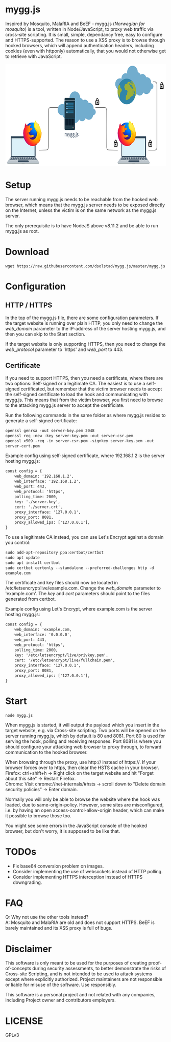 # mygg.js
Inspired by Mosquito, MalaRIA and BeEF - mygg.js (*Norwegian for mosquito*) is a tool, written in Node/JavaScript, to proxy web traffic via cross-site scripting. It is small, simple, dependancy free, easy to configure and HTTPS-supported. The reason to use a XSS proxy is to browse through hooked browsers, which will append authentication headers, including cookies (even with httponly) automatically, that you would not otherwise get to retrieve with JavaScript.

<img src="https://github.com/dsolstad/mygg.js/blob/master/diagram.png" alt="drawing" width="698" height="320"/>

# Setup

The server running mygg.js needs to be reachable from the hooked web browser, which means that the mygg.js server needs to be exposed directly on the Internet, unless the victim is on the same network as the mygg.js server.
 
The only prerequisite is to have NodeJS above v8.11.2 and be able to run mygg.js as root.

# Download
```
wget https://raw.githubusercontent.com/dsolstad/mygg.js/master/mygg.js
```

# Configuration

## HTTP / HTTPS
In the top of the mygg.js file, there are some configuration parameters. If the target website is running over plain HTTP, you only need to change the *web_domain* parameter to the IP-address of the server hosting mygg.js, and then you can skip to the Start section.
  
If the target website is only supporting HTTPS, then you need to change the *web_protocol* parameter to 'https' and *web_port* to 443.

## Certificate
If you need to support HTTPS, then you need a certificate, where there are two options: Self-signed or a legitimate CA. The easiest is to use a self-signed certificated, but remember that the victim browser needs to accept the self-signed certificate to load the hook and communicating with mygg.js. This means that from the victim browser, you first need to browse to the attacking mygg.js server to accept the certificiate. 

Run the following commands in the same folder as where mygg.js resides to generate a self-signed certificate:
```
openssl genrsa -out server-key.pem 2048
openssl req -new -key server-key.pem -out server-csr.pem
openssl x509 -req -in server-csr.pem -signkey server-key.pem -out server-cert.pem
```

Example config using self-signed certificate, where 192.168.1.2 is the server hosting mygg.js:
```
const config = {
    web_domain: '192.168.1.2',           
    web_interface: '192.168.1.2',
    web_port: 443,
    web_protocol: 'https',
    polling_time: 2000,
    key: './server.key',
    cert: './server.crt',
    proxy_interface: '127.0.0.1',
    proxy_port: 8081,
    proxy_allowed_ips: ['127.0.0.1'],
}
```

To use a legitimate CA instead, you can use Let's Encrypt against a domain you control:
```
sudo add-apt-repository ppa:certbot/certbot
sudo apt update
sudo apt install certbot
sudo certbot certonly --standalone --preferred-challenges http -d example.com
```
The certificate and key files should now be located in /etc/letsencrypt/live/example.com. Change the *web_domain* parameter to 'example.com'. The *key* and *cert* parameters should point to the files generated from certbot.

Example config using Let's Encrypt, where example.com is the server hosting mygg.js:
```
const config = {
    web_domain: 'example.com,           
    web_interface: '0.0.0.0',
    web_port: 443,
    web_protocol: 'https',
    polling_time: 2000,
    key: '/etc/letsencrypt/live/privkey.pem',
    cert: '/etc/letsencrypt/live/fullchain.pem',
    proxy_interface: '127.0.0.1',
    proxy_port: 8081,
    proxy_allowed_ips: ['127.0.0.1'],
}
```
  
# Start
```
node mygg.js
```
When mygg.js is started, it will output the payload which you insert in the target website, e.g. via Cross-site scripting.
Two ports will be opened on the server running mygg.js, which by default is 80 and 8081. Port 80 is used for serving the hook, polling and receiving responses. Port 8081 is where you should configure your attacking web browser to proxy through, to forward communication to the hooked browser.
  
When browsing through the proxy, use http:// instead of https://. If your browser forces over to https, then clear the HSTS cache in your browser.  
Firefox: ctrl+shift+h -> Right click on the target website and hit "Forget about this site" -> Restart Firefox.  
Chrome: Visit chrome://net-internals/#hsts -> scroll down to "Delete domain security policies" -> Enter domain.

Normally you will only be able to browse the website where the hook was loaded, due to same-origin-policy. However, some sites are misconfigured, i.e. by having an open access-control-allow-origin header, which can make it possible to browse those too.
  
You might see some errors in the JavaScript console of the hooked browser, but don't worry, it is supposed to be like that.

# TODOs

* Fix base64 conversion problem on images.
* Consider implementing the use of websockets instead of HTTP polling.
* Consider implementing HTTPS interception instead of HTTPS downgrading.

# FAQ
Q: Why not use the other tools instead?  
A: Mosquito and MalaRIA are old and does not support HTTPS. BeEF is barely maintained and its XSS proxy is full of bugs. 

# Disclaimer 
This software is only meant to be used for the purposes of creating proof-of-concepts during security assessments, to better demonstrate the risks of Cross-site Scripting, and is not intended to be used to attack systems except where explicitly authorized. Project maintainers are not responsible or liable for misuse of the software. Use responsibly.
  
This software is a personal project and not related with any companies, including Project owner and contributors employers.

# LICENSE
  
GPLv3
